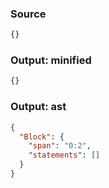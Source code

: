 ### Source
```js parse:stmt
{}
```

### Output: minified
```js
{}
```

### Output: ast
```json
{
  "Block": {
    "span": "0:2",
    "statements": []
  }
}
```
